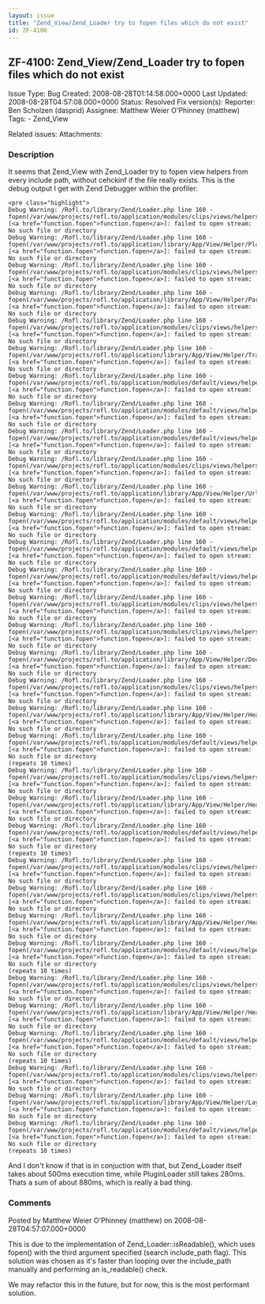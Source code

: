 ```yaml
---
layout: issue
title: "Zend_View/Zend_Loader try to fopen files which do not exist"
id: ZF-4100
---
```


ZF-4100: Zend\_View/Zend\_Loader try to fopen files which do not exist
----------------------------------------------------------------------

 Issue Type: Bug Created: 2008-08-28T01:14:58.000+0000 Last Updated: 2008-08-28T04:57:08.000+0000 Status: Resolved Fix version(s): 
 Reporter:  Ben Scholzen (dasprid)  Assignee:  Matthew Weier O'Phinney (matthew)  Tags: - Zend\_View
 
 Related issues: 
 Attachments: 
### Description

It seems that Zend\_View with Zend\_Loader try to fopen view helpers from every include path, without cehckinf if the file really exists. This is the debug output I get with Zend Debugger within the profiler:

 
    <pre class="highlight">
    Debug Warning: /Rofl.to/library/Zend/Loader.php line 160 - fopen(/var/www/projects/rofl.to/application/modules/clips/views/helpers/Placeholder.php) [<a href="function.fopen">function.fopen</a>]: failed to open stream: No such file or directory
    Debug Warning: /Rofl.to/library/Zend/Loader.php line 160 - fopen(/var/www/projects/rofl.to/application/library/App/View/Helper/Placeholder.php) [<a href="function.fopen">function.fopen</a>]: failed to open stream: No such file or directory
    Debug Warning: /Rofl.to/library/Zend/Loader.php line 160 - fopen(/var/www/projects/rofl.to/application/modules/clips/views/helpers/Partial.php) [<a href="function.fopen">function.fopen</a>]: failed to open stream: No such file or directory
    Debug Warning: /Rofl.to/library/Zend/Loader.php line 160 - fopen(/var/www/projects/rofl.to/application/library/App/View/Helper/Partial.php) [<a href="function.fopen">function.fopen</a>]: failed to open stream: No such file or directory
    Debug Warning: /Rofl.to/library/Zend/Loader.php line 160 - fopen(/var/www/projects/rofl.to/application/modules/clips/views/helpers/Translate.php) [<a href="function.fopen">function.fopen</a>]: failed to open stream: No such file or directory
    Debug Warning: /Rofl.to/library/Zend/Loader.php line 160 - fopen(/var/www/projects/rofl.to/application/library/App/View/Helper/Translate.php) [<a href="function.fopen">function.fopen</a>]: failed to open stream: No such file or directory
    Debug Warning: /Rofl.to/library/Zend/Loader.php line 160 - fopen(/var/www/projects/rofl.to/application/modules/default/views/helpers/Translate.php) [<a href="function.fopen">function.fopen</a>]: failed to open stream: No such file or directory
    Debug Warning: /Rofl.to/library/Zend/Loader.php line 160 - fopen(/var/www/projects/rofl.to/application/modules/default/views/helpers/Translate.php) [<a href="function.fopen">function.fopen</a>]: failed to open stream: No such file or directory
    Debug Warning: /Rofl.to/library/Zend/Loader.php line 160 - fopen(/var/www/projects/rofl.to/application/modules/default/views/helpers/Translate.php) [<a href="function.fopen">function.fopen</a>]: failed to open stream: No such file or directory
    Debug Warning: /Rofl.to/library/Zend/Loader.php line 160 - fopen(/var/www/projects/rofl.to/application/modules/clips/views/helpers/Url.php) [<a href="function.fopen">function.fopen</a>]: failed to open stream: No such file or directory
    Debug Warning: /Rofl.to/library/Zend/Loader.php line 160 - fopen(/var/www/projects/rofl.to/application/library/App/View/Helper/Url.php) [<a href="function.fopen">function.fopen</a>]: failed to open stream: No such file or directory
    Debug Warning: /Rofl.to/library/Zend/Loader.php line 160 - fopen(/var/www/projects/rofl.to/application/modules/default/views/helpers/Url.php) [<a href="function.fopen">function.fopen</a>]: failed to open stream: No such file or directory
    Debug Warning: /Rofl.to/library/Zend/Loader.php line 160 - fopen(/var/www/projects/rofl.to/application/modules/default/views/helpers/Url.php) [<a href="function.fopen">function.fopen</a>]: failed to open stream: No such file or directory
    Debug Warning: /Rofl.to/library/Zend/Loader.php line 160 - fopen(/var/www/projects/rofl.to/application/modules/default/views/helpers/Url.php) [<a href="function.fopen">function.fopen</a>]: failed to open stream: No such file or directory
    Debug Warning: /Rofl.to/library/Zend/Loader.php line 160 - fopen(/var/www/projects/rofl.to/application/modules/clips/views/helpers/MediaUrl.php) [<a href="function.fopen">function.fopen</a>]: failed to open stream: No such file or directory
    Debug Warning: /Rofl.to/library/Zend/Loader.php line 160 - fopen(/var/www/projects/rofl.to/application/modules/clips/views/helpers/Doctype.php) [<a href="function.fopen">function.fopen</a>]: failed to open stream: No such file or directory
    Debug Warning: /Rofl.to/library/Zend/Loader.php line 160 - fopen(/var/www/projects/rofl.to/application/library/App/View/Helper/Doctype.php) [<a href="function.fopen">function.fopen</a>]: failed to open stream: No such file or directory
    Debug Warning: /Rofl.to/library/Zend/Loader.php line 160 - fopen(/var/www/projects/rofl.to/application/modules/clips/views/helpers/HeadTitle.php) [<a href="function.fopen">function.fopen</a>]: failed to open stream: No such file or directory
    Debug Warning: /Rofl.to/library/Zend/Loader.php line 160 - fopen(/var/www/projects/rofl.to/application/library/App/View/Helper/HeadTitle.php) [<a href="function.fopen">function.fopen</a>]: failed to open stream: No such file or directory
    Debug Warning: /Rofl.to/library/Zend/Loader.php line 160 - fopen(/var/www/projects/rofl.to/application/modules/default/views/helpers/HeadTitle.php) [<a href="function.fopen">function.fopen</a>]: failed to open stream: No such file or directory
    (repeats 10 times)
    Debug Warning: /Rofl.to/library/Zend/Loader.php line 160 - fopen(/var/www/projects/rofl.to/application/modules/clips/views/helpers/HeadLink.php) [<a href="function.fopen">function.fopen</a>]: failed to open stream: No such file or directory
    Debug Warning: /Rofl.to/library/Zend/Loader.php line 160 - fopen(/var/www/projects/rofl.to/application/library/App/View/Helper/HeadLink.php) [<a href="function.fopen">function.fopen</a>]: failed to open stream: No such file or directory
    Debug Warning: /Rofl.to/library/Zend/Loader.php line 160 - fopen(/var/www/projects/rofl.to/application/modules/default/views/helpers/HeadLink.php) [<a href="function.fopen">function.fopen</a>]: failed to open stream: No such file or directory
    (repeats 10 times)
    Debug Warning: /Rofl.to/library/Zend/Loader.php line 160 - fopen(/var/www/projects/rofl.to/application/modules/clips/views/helpers/BaseUrl.php) [<a href="function.fopen">function.fopen</a>]: failed to open stream: No such file or directory
    Debug Warning: /Rofl.to/library/Zend/Loader.php line 160 - fopen(/var/www/projects/rofl.to/application/modules/clips/views/helpers/HeadScript.php) [<a href="function.fopen">function.fopen</a>]: failed to open stream: No such file or directory
    Debug Warning: /Rofl.to/library/Zend/Loader.php line 160 - fopen(/var/www/projects/rofl.to/application/library/App/View/Helper/HeadScript.php) [<a href="function.fopen">function.fopen</a>]: failed to open stream: No such file or directory
    Debug Warning: /Rofl.to/library/Zend/Loader.php line 160 - fopen(/var/www/projects/rofl.to/application/modules/default/views/helpers/HeadScript.php) [<a href="function.fopen">function.fopen</a>]: failed to open stream: No such file or directory
    (repeats 10 times)
    Debug Warning: /Rofl.to/library/Zend/Loader.php line 160 - fopen(/var/www/projects/rofl.to/application/modules/clips/views/helpers/HeadMeta.php) [<a href="function.fopen">function.fopen</a>]: failed to open stream: No such file or directory
    Debug Warning: /Rofl.to/library/Zend/Loader.php line 160 - fopen(/var/www/projects/rofl.to/application/library/App/View/Helper/HeadMeta.php) [<a href="function.fopen">function.fopen</a>]: failed to open stream: No such file or directory
    Debug Warning: /Rofl.to/library/Zend/Loader.php line 160 - fopen(/var/www/projects/rofl.to/application/modules/default/views/helpers/HeadMeta.php) [<a href="function.fopen">function.fopen</a>]: failed to open stream: No such file or directory
    (repeats 10 times)
    Debug Warning: /Rofl.to/library/Zend/Loader.php line 160 - fopen(/var/www/projects/rofl.to/application/modules/clips/views/helpers/Layout.php) [<a href="function.fopen">function.fopen</a>]: failed to open stream: No such file or directory
    Debug Warning: /Rofl.to/library/Zend/Loader.php line 160 - fopen(/var/www/projects/rofl.to/application/library/App/View/Helper/Layout.php) [<a href="function.fopen">function.fopen</a>]: failed to open stream: No such file or directory
    Debug Warning: /Rofl.to/library/Zend/Loader.php line 160 - fopen(/var/www/projects/rofl.to/application/modules/default/views/helpers/Layout.php) [<a href="function.fopen">function.fopen</a>]: failed to open stream: No such file or directory
    (repeats 10 times)


And I don't know if that is in conjuction with that, but Zend\_Loader itself takes about 500ms execution time, while PluginLoader still takes 280ms. Thats a sum of about 880ms, which is really a bad thing.

 

 

### Comments

Posted by Matthew Weier O'Phinney (matthew) on 2008-08-28T04:57:07.000+0000

This is due to the implementation of Zend\_Loader::isReadable(), which uses fopen() with the third argument specified (search include\_path flag). This solution was chosen as it's faster than looping over the include\_path manually and performing an is\_readable() check.

We may refactor this in the future, but for now, this is the most performant solution.

 

 